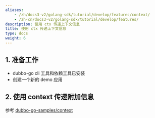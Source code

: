 ```yaml
---
aliases:
    - /zh/docs3-v2/golang-sdk/tutorial/develop/features/context/
    - /zh-cn/docs3-v2/golang-sdk/tutorial/develop/features/
description: 使用 ctx 传递上下文信息
title: 使用 ctx 传递上下文信息
type: docs
weight: 6
---
```






## 1. 准备工作

- dubbo-go cli 工具和依赖工具已安装
- 创建一个新的 demo 应用

## 2. 使用 context 传递附加信息

参考 [dubbo-go-samples/context](https://github.com/apache/dubbo-go-samples/tree/master/context)